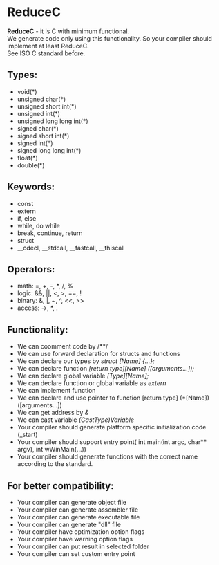 # ReduceC

**ReduceC** - it is C with minimum functional. \
We generate code only using this functionality. So your compiler should implement at least ReduceC. \
See ISO C standard before.



## Types:

- void(*) 
- unsigned char(*)
- unsigned short int(*)
- unsigned int(*)
- unsigned long long int(*)
- signed char(*)
- signed short int(*)
- signed int(*)
- signed long long int(*)
- float(*)
- double(*)
	
## Keywords:

- const
- extern
- if, else
- while, do while
- break, continue, return
- struct
- __cdecl, __stdcall, __fastcall, __thiscall

## Operators:

- math: =, +, -, *, /, %  
- logic: &&, ||, <, >, ==, !
- binary: &, |, ~, ^, <<, >>
- access: ->, *, .

## Functionality:

- We can coomment code by /**/
- We can use forward declaration for structs and functions
- We can declare our types by *struct [Name] {...};*
- We can declare function *[return type][Name] ([arguments...]);*
- We can declare global variable *[Type][Name];*
- We can declare function or global variable as *extern*
- We can implement function
- We can declare and use pointer to function [return type] (*[Name])([arguments...])
- We can get address by *&*
- We can cast variable *(CastType)Variable*
- Your compiler should generate platform specific initialization code (_start)
- Your compiler should support entry point( int main(int argc, char** argv), int wWinMain(...))
- Your compiler should generate functions with the correct name according to the standard.

## For better compatibility:

- Your compiler can generate object file
- Your compiler can generate assembler file
- Your compiler can generate executable file
- Your compiler can generate "dll" file
- Your compiler have optimization option flags
- Your compiler have warning option flags
- Your compiler can put result in selected folder
- Your compiler can set custom entry point
